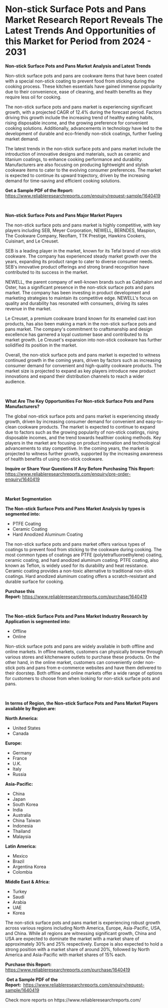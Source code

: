 <p><h1>Non-stick Surface Pots and Pans Market Research Report Reveals The Latest Trends And Opportunities of this Market for Period from 2024 - 2031</h1></p><p><strong>Non-stick Surface Pots and Pans Market Analysis and Latest Trends</strong></p>
<p><p>Non-stick surface pots and pans are cookware items that have been coated with a special non-stick coating to prevent food from sticking during the cooking process. These kitchen essentials have gained immense popularity due to their convenience, ease of cleaning, and health benefits as they require less oil for cooking.</p><p>The non-stick surface pots and pans market is experiencing significant growth, with a projected CAGR of 12.4% during the forecast period. Factors driving this growth include the increasing trend of healthy eating habits, rising disposable income, and the growing preference for convenient cooking solutions. Additionally, advancements in technology have led to the development of durable and eco-friendly non-stick coatings, further fueling market demand.</p><p>The latest trends in the non-stick surface pots and pans market include the introduction of innovative designs and materials, such as ceramic and titanium coatings, to enhance cooking performance and durability. Manufacturers are also focusing on producing lightweight and stylish cookware items to cater to the evolving consumer preferences. The market is expected to continue its upward trajectory, driven by the increasing demand for time-saving and efficient cooking solutions.</p></p>
<p><strong>Get a Sample PDF of the Report:&nbsp;</strong> <a href="https://www.reliableresearchreports.com/enquiry/request-sample/1640419">https://www.reliableresearchreports.com/enquiry/request-sample/1640419</a></p>
<p>&nbsp;</p>
<p><strong>Non-stick Surface Pots and Pans Major Market Players</strong></p>
<p><p>The non-stick surface pots and pans market is highly competitive, with key players including SEB, Meyer Corporation, NEWELL, BERNDES, Maspion, The Cookware Company, Neoflam, TTK Prestige, Hawkins Cookers, Cuisinart, and Le Creuset. </p><p>SEB is a leading player in the market, known for its Tefal brand of non-stick cookware. The company has experienced steady market growth over the years, expanding its product range to cater to diverse consumer needs. SEB's innovative product offerings and strong brand recognition have contributed to its success in the market.</p><p>NEWELL, the parent company of well-known brands such as Calphalon and Oster, has a significant presence in the non-stick surface pots and pans market. The company has been investing in product development and marketing strategies to maintain its competitive edge. NEWELL's focus on quality and durability has resonated with consumers, driving its sales revenue in the market.</p><p>Le Creuset, a premium cookware brand known for its enameled cast iron products, has also been making a mark in the non-stick surface pots and pans market. The company's commitment to craftsmanship and design excellence has garnered a loyal customer base and contributed to its market growth. Le Creuset's expansion into non-stick cookware has further solidified its position in the market.</p><p>Overall, the non-stick surface pots and pans market is expected to witness continued growth in the coming years, driven by factors such as increasing consumer demand for convenient and high-quality cookware products. The market size is projected to expand as key players introduce new product innovations and expand their distribution channels to reach a wider audience.</p></p>
<p>&nbsp;</p>
<p><strong>What Are The Key Opportunities For Non-stick Surface Pots and Pans Manufacturers?</strong></p>
<p><p>The global non-stick surface pots and pans market is experiencing steady growth, driven by increasing consumer demand for convenient and easy-to-clean cookware products. The market is expected to continue to expand due to factors such as the growing popularity of non-stick coatings, rising disposable incomes, and the trend towards healthier cooking methods. Key players in the market are focusing on product innovation and technological advancements to stay competitive. In the coming years, the market is projected to witness further growth, supported by the increasing awareness of health benefits of using non-stick cookware.</p></p>
<p><strong>Inquire or Share Your Questions If Any Before Purchasing This Report:</strong> <a href="https://www.reliableresearchreports.com/enquiry/pre-order-enquiry/1640419">https://www.reliableresearchreports.com/enquiry/pre-order-enquiry/1640419</a></p>
<p>&nbsp;</p>
<p><strong>Market Segmentation</strong></p>
<p><strong>The Non-stick Surface Pots and Pans Market Analysis by types is segmented into:</strong></p>
<p><ul><li>PTFE Coating</li><li>Ceramic Coating</li><li>Hard Anodized Aluminum Coating</li></ul></p>
<p><p>The non-stick surface pots and pans market offers various types of coatings to prevent food from sticking to the cookware during cooking. The most common types of coatings are PTFE (polytetrafluoroethylene) coating, ceramic coating, and hard anodized aluminum coating. PTFE coating, also known as Teflon, is widely used for its durability and heat resistance. Ceramic coating provides a non-toxic alternative to traditional non-stick coatings. Hard anodized aluminum coating offers a scratch-resistant and durable surface for cooking.</p></p>
<p><strong>Purchase this Report:&nbsp;</strong><a href="https://www.reliableresearchreports.com/purchase/1640419">https://www.reliableresearchreports.com/purchase/1640419</a></p>
<p>&nbsp;</p>
<p><strong>The Non-stick Surface Pots and Pans Market Industry Research by Application is segmented into:</strong></p>
<p><ul><li>Offline</li><li>Online</li></ul></p>
<p><p>Non-stick surface pots and pans are widely available in both offline and online markets. In offline markets, customers can physically browse through various stores and kitchenware outlets to purchase these products. On the other hand, in the online market, customers can conveniently order non-stick pots and pans from e-commerce websites and have them delivered to their doorstep. Both offline and online markets offer a wide range of options for customers to choose from when looking for non-stick surface pots and pans.</p></p>
<p>&nbsp;</p>
<p><strong>In terms of Region, the Non-stick Surface Pots and Pans Market Players available by Region are:</strong></p>
<p>
    <p> <strong> North America: </strong>
        <ul>
            <li>United States</li>
            <li>Canada</li>
        </ul>
        </p> 
    <p> <strong> Europe: </strong>
        <ul>
            <li>Germany</li>
            <li>France</li>
            <li>U.K.</li>
            <li>Italy</li>
            <li>Russia</li>
        </ul>
        </p> 
    <p> <strong> Asia-Pacific: </strong>
        <ul>
            <li>China</li>
            <li>Japan</li>
            <li>South Korea</li>
            <li>India</li>
            <li>Australia</li>
            <li>China Taiwan</li>
            <li>Indonesia</li>
            <li>Thailand</li>
            <li>Malaysia</li>
        </ul>
        </p> 
    <p> <strong> Latin America: </strong>
        <ul>
            <li>Mexico</li>
            <li>Brazil</li>
            <li>Argentina Korea</li>
            <li>Colombia</li>
        </ul>
        </p> 
    <p> <strong> Middle East & Africa: </strong>
        <ul>
            <li>Turkey</li>
            <li>Saudi</li>
            <li>Arabia</li>
            <li>UAE</li>
            <li>Korea</li>
        </ul>
    </p>
    </p>
<p><p>The non-stick surface pots and pans market is experiencing robust growth across various regions including North America, Europe, Asia-Pacific, USA, and China. While all regions are witnessing significant growth, China and USA are expected to dominate the market with a market share of approximately 30% and 25% respectively. Europe is also expected to hold a strong position with a market share of around 20%, followed by North America and Asia-Pacific with market shares of 15% each.</p></p>
<p><strong>Purchase this Report: </strong><a href="https://www.reliableresearchreports.com/purchase/1640419">https://www.reliableresearchreports.com/purchase/1640419</a></p>
<p>&nbsp;<strong>Get a Sample PDF of the Report:&nbsp;&nbsp;</strong><a href="https://www.reliableresearchreports.com/enquiry/request-sample/1640419">https://www.reliableresearchreports.com/enquiry/request-sample/1640419</a></p>
<p><strong></strong></p>
<p>Check more reports on https://www.reliableresearchreports.com/</p>